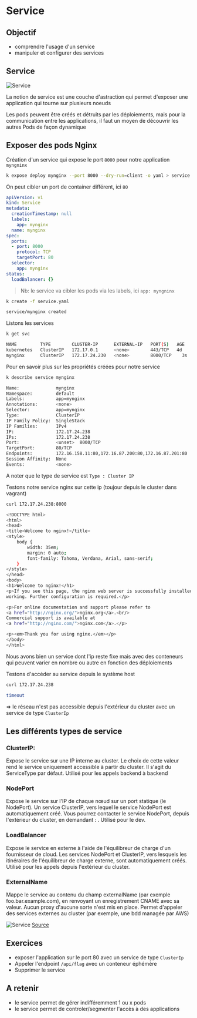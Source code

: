 # Service 

## Objectif 

* comprendre l'usage d'un service
* manipuler et configurer des services

## Service

![Service](./medias/module_04_service.svg)

La notion de service est une couche d'astraction qui permet d'exposer une application qui tourne sur plusieurs noeuds

Les pods peuvent être créés et détruits par les déploiements, mais pour la communication entre les applications, il faut un moyen de découvrir les autres Pods de façon dynamique

## Exposer des pods Nginx 

Création d'un service qui expose le port  `8000` pour notre application `myngninx`

```bash
k expose deploy mynginx --port 8000 --dry-run=client -o yaml > service.yaml
```

On peut cibler un port de container différent, ici `80` 
```yaml
apiVersion: v1
kind: Service
metadata:
  creationTimestamp: null
  labels:
    app: mynginx
  name: mynginx
spec:
  ports:
  - port: 8000
    protocol: TCP
    targetPort: 80
  selector:
    app: mynginx
status:
  loadBalancer: {}
```

> Nb: le service va cibler les pods via les labels, ici `app: myngninx` 

```bash
k create -f service.yaml

service/mynginx created
```

Listons les services

```bash
k get svc

NAME         TYPE        CLUSTER-IP      EXTERNAL-IP   PORT(S)   AGE
kubernetes   ClusterIP   172.17.0.1      <none>        443/TCP   4d
mynginx      ClusterIP   172.17.24.230   <none>        8000/TCP    3s
```

Pour en savoir plus sur les propriétés créées pour notre service 

```bash
k describe service mynginx

Name:              mynginx
Namespace:         default
Labels:            app=mynginx
Annotations:       <none>
Selector:          app=mynginx
Type:              ClusterIP
IP Family Policy:  SingleStack
IP Families:       IPv4
IP:                172.17.24.238
IPs:               172.17.24.238
Port:              <unset>  8000/TCP
TargetPort:        80/TCP
Endpoints:         172.16.158.11:80,172.16.87.200:80,172.16.87.201:80
Session Affinity:  None
Events:            <none>
```

A noter que le type de service est `Type : Cluster IP` 


Testons notre service nginx sur cette ip (toujour depuis le cluster dans vagrant)

```bash
curl 172.17.24.238:8000

<!DOCTYPE html>
<html>
<head>
<title>Welcome to nginx!</title>
<style>
    body {
        width: 35em;
        margin: 0 auto;
        font-family: Tahoma, Verdana, Arial, sans-serif;
    }
</style>
</head>
<body>
<h1>Welcome to nginx!</h1>
<p>If you see this page, the nginx web server is successfully installed and
working. Further configuration is required.</p>

<p>For online documentation and support please refer to
<a href="http://nginx.org/">nginx.org</a>.<br/>
Commercial support is available at
<a href="http://nginx.com/">nginx.com</a>.</p>

<p><em>Thank you for using nginx.</em></p>
</body>
</html>
```
Nous avons bien un service dont l'ip reste fixe mais avec des conteneurs qui peuvent varier en nombre ou autre en fonction des déploiements


Testons d'accéder au service depuis le système host

```bash
curl 172.17.24.238

timeout
```

=> le réseau n'est pas accessible depuis l'extérieur du cluster avec un service de type `ClusterIp` 

## Les différents types de service 


### ClusterIP: 

Expose le service sur une IP interne au cluster. Le choix de cette valeur rend le service uniquement accessible à partir du cluster. Il s'agit du ServiceType par défaut. Utilisé pour les appels backend à backend

### NodePort

Expose le service sur l'IP de chaque nœud sur un port statique (le NodePort). Un service ClusterIP, vers lequel le service NodePort est automatiquement créé. Vous pourrez contacter le service NodePort, depuis l'extérieur du cluster, en demandant <NodeIP>: <NodePort>. Utilisé pour le dev.

### LoadBalancer 

Expose le service en externe à l'aide de l'équilibreur de charge d'un fournisseur de cloud. Les services NodePort et ClusterIP, vers lesquels les itinéraires de l'équilibreur de charge externe, sont automatiquement créés. Utilisé pour les appels depuis l'extérieur du cluster.

### ExternalName 

Mappe le service au contenu du champ externalName (par exemple foo.bar.example.com), en renvoyant un enregistrement CNAME avec sa valeur. Aucun proxy d'aucune sorte n'est mis en place. Permet d'appeler des services externes au cluster (par exemple, une bdd managée par AWS)

![Service](./medias/module_04_servicetype.jpg)
[Source](https://medium.com/devops-mojo/kubernetes-service-types-overview-introduction-to-k8s-service-types-what-are-types-of-kubernetes-services-ea6db72c3f8c)

## Exercices 

* exposer l'application sur le port 80 avec un service de type `ClusterIp`
* Appeler l'endpoint `/api/flag` avec un conteneur éphémère
* Supprimer le service

## A retenir

* le service permet de gérer indifféremment 1 ou x pods
* le service permet de controler/segmenter l'accès à des applications


